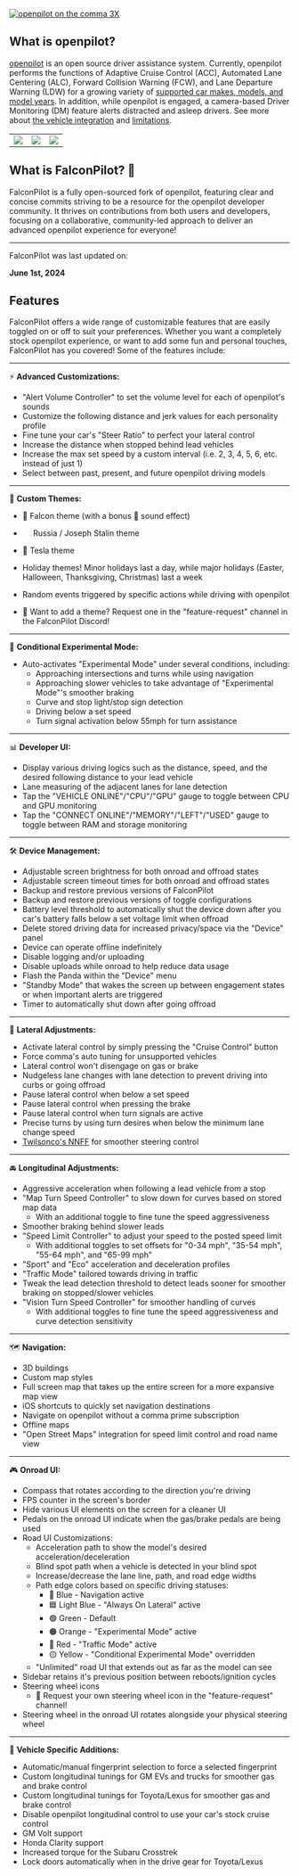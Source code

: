 [![openpilot on the comma 3X](https://i.imgur.com/dNHkb6I.png)](https://comma.ai/shop/comma-3x)

What is openpilot?
------

[openpilot](http://github.com/commaai/openpilot) is an open source driver assistance system. Currently, openpilot performs the functions of Adaptive Cruise Control (ACC), Automated Lane Centering (ALC), Forward Collision Warning (FCW), and Lane Departure Warning (LDW) for a growing variety of [supported car makes, models, and model years](docs/CARS.md). In addition, while openpilot is engaged, a camera-based Driver Monitoring (DM) feature alerts distracted and asleep drivers. See more about [the vehicle integration](docs/INTEGRATION.md) and [limitations](docs/LIMITATIONS.md).

<table>
  <tr>
    <td><a href="https://youtu.be/NmBfgOanCyk" title="Video By Greer Viau"><img src="https://github.com/commaai/openpilot/assets/8762862/2f7112ae-f748-4f39-b617-fabd689c3772"></a></td>
    <td><a href="https://youtu.be/VHKyqZ7t8Gw" title="Video By Logan LeGrand"><img src="https://github.com/commaai/openpilot/assets/8762862/92351544-2833-40d7-9e0b-7ef7ae37ec4c"></a></td>
    <td><a href="https://youtu.be/SUIZYzxtMQs" title="A drive to Taco Bell"><img src="https://github.com/commaai/openpilot/assets/8762862/05ceefc5-2628-439c-a9b2-89ce77dc6f63"></a></td>
  </tr>
</table>

What is FalconPilot? 🦅
------

FalconPilot is a fully open-sourced fork of openpilot, featuring clear and concise commits striving to be a resource for the openpilot developer community. It thrives on contributions from both users and developers, focusing on a collaborative, community-led approach to deliver an advanced openpilot experience for everyone!

------
FalconPilot was last updated on:

**June 1st, 2024**

Features
------

FalconPilot offers a wide range of customizable features that are easily toggled on or off to suit your preferences. Whether you want a completely stock openpilot experience, or want to add some fun and personal touches, FalconPilot has you covered! Some of the features include:

------
⚡ **Advanced Customizations:**

  - "Alert Volume Controller" to set the volume level for each of openpilot's sounds
  - Customize the following distance and jerk values for each personality profile
  - Fine tune your car's "Steer Ratio" to perfect your lateral control
  - Increase the distance when stopped behind lead vehicles
  - Increase the max set speed by a custom interval (i.e. 2, 3, 4, 5, 6, etc. instead of just 1)
  - Select between past, present, and future openpilot driving models
------
🎨 **Custom Themes:**

  - 🦅 Falcon theme (with a bonus 🐐 sound effect)
  - <img src="https://images.emojiterra.com/google/noto-emoji/unicode-15/color/512px/1f1f7-1f1fa.png" width="15" height="12"> Russia / Joseph Stalin theme
  - 🔌 Tesla theme
  - Holiday themes! Minor holidays last a day, while major holidays (Easter, Halloween, Thanksgiving, Christmas) last a week
  - Random events triggered by specific actions while driving with openpilot

  - 📢 Want to add a theme? Request one in the "feature-request" channel in the FalconPilot Discord!
------
🚀 **Conditional Experimental Mode:**

  - Auto-activates "Experimental Mode" under several conditions, including:
    - Approaching intersections and turns while using navigation
    - Approaching slower vehicles to take advantage of "Experimental Mode"'s smoother braking
    - Curve and stop light/stop sign detection
    - Driving below a set speed
    - Turn signal activation below 55mph for turn assistance
------
📊 **Developer UI:**

  - Display various driving logics such as the distance, speed, and the desired following distance to your lead vehicle
  - Lane measuring of the adjacent lanes for lane detection
  - Tap the "VEHICLE ONLINE"/"CPU"/"GPU" gauge to toggle between CPU and GPU monitoring
  - Tap the "CONNECT ONLINE"/"MEMORY"/"LEFT"/"USED" gauge to toggle between RAM and storage monitoring
------
🛠 **Device Management:**

  - Adjustable screen brightness for both onroad and offroad states
  - Adjustable screen timeout times for both onroad and offroad states
  - Backup and restore previous versions of FalconPilot
  - Backup and restore previous versions of toggle configurations
  - Battery level threshold to automatically shut the device down after you car's battery falls below a set voltage limit when offroad
  - Delete stored driving data for increased privacy/space via the "Device" panel
  - Device can operate offline indefinitely
  - Disable logging and/or uploading
  - Disable uploads while onroad to help reduce data usage
  - Flash the Panda within the "Device" menu
  - "Standby Mode" that wakes the screen up between engagement states or when important alerts are triggered
  - Timer to automatically shut down after going offroad
------
🚖 **Lateral Adjustments:**

  - Activate lateral control by simply pressing the "Cruise Control" button
  - Force comma's auto tuning for unsupported vehicles
  - Lateral control won't disengage on gas or brake
  - Nudgeless lane changes with lane detection to prevent driving into curbs or going offroad
  - Pause lateral control when below a set speed
  - Pause lateral control when pressing the brake
  - Pause lateral control when turn signals are active
  - Precise turns by using turn desires when below the minimum lane change speed
  - [Twilsonco's NNFF](https://github.com/twilsonco/openpilot) for smoother steering control
------
🚘 **Longitudinal Adjustments:**

  - Aggressive acceleration when following a lead vehicle from a stop
  - "Map Turn Speed Controller" to slow down for curves based on stored map data
    - With an additional toggle to fine tune the speed aggressiveness
  - Smoother braking behind slower leads
  - "Speed Limit Controller" to adjust your speed to the posted speed limit
    - With additional toggles to set offsets for "0-34 mph", "35-54 mph", "55-64 mph", and "65-99 mph"
  - "Sport" and "Eco" acceleration and deceleration profiles
  - "Traffic Mode" tailored towards driving in traffic
  - Tweak the lead detection threshold to detect leads sooner for smoother braking on stopped/slower vehicles
  - "Vision Turn Speed Controller" for smoother handling of curves
    - With additional toggles to fine tune the speed aggressiveness and curve detection sensitivity
------
🗺️ **Navigation:**

  - 3D buildings
  - Custom map styles
  - Full screen map that takes up the entire screen for a more expansive map view
  - iOS shortcuts to quickly set navigation destinations
  - Navigate on openpilot without a comma prime subscription
  - Offline maps
  - "Open Street Maps" integration for speed limit control and road name view
------
🎮 **Onroad UI:**

  - Compass that rotates according to the direction you're driving
  - FPS counter in the screen's border
  - Hide various UI elements on the screen for a cleaner UI
  - Pedals on the onroad UI indicate when the gas/brake pedals are being used
  - Road UI Customizations:
    - Acceleration path to show the model's desired acceleration/deceleration
    - Blind spot path when a vehicle is detected in your blind spot
    - Increase/decrease the lane line, path, and road edge widths
    - Path edge colors based on specific driving statuses:
      - 🔵 Blue - Navigation active
      - 🟦 Light Blue - "Always On Lateral" active
      - 🟢 Green - Default
      - 🟠 Orange - "Experimental Mode" active
      - 🔴 Red - "Traffic Mode" active
      - 🟡 Yellow - "Conditional Experimental Mode" overridden
    - "Unlimited" road UI that extends out as far as the model can see
  - Sidebar retains it's previous position between reboots/ignition cycles
  - Steering wheel icons
    - 📢 Request your own steering wheel icon in the "feature-request" channel!
  - Steering wheel in the onroad UI rotates alongside your physical steering wheel
------
🚙 **Vehicle Specific Additions:**

  - Automatic/manual fingerprint selection to force a selected fingerprint
  - Custom longitudinal tunings for GM EVs and trucks for smoother gas and brake control
  - Custom longitudinal tunings for Toyota/Lexus for smoother gas and brake control
  - Disable openpilot longitudinal control to use your car's stock cruise control
  - GM Volt support
  - Honda Clarity support
  - Increased torque for the Subaru Crosstrek
  - Lock doors automatically when in the drive gear for Toyota/Lexus